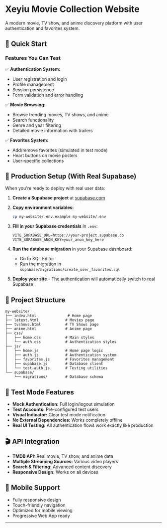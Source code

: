 # Xeyiu Movie Collection Website

A modern movie, TV show, and anime discovery platform with user authentication and favorites system.

## 🚀 Quick Start

### Features You Can Test

✅ **Authentication System:**
- User registration and login
- Profile management
- Session persistence
- Form validation and error handling

✅ **Movie Browsing:**
- Browse trending movies, TV shows, and anime
- Search functionality
- Genre and year filtering
- Detailed movie information with trailers

✅ **Favorites System:**
- Add/remove favorites (simulated in test mode)
- Heart buttons on movie posters
- User-specific collections

## 🔧 Production Setup (With Real Supabase)

When you're ready to deploy with real user data:

1. **Create a Supabase project** at [supabase.com](https://supabase.com)

2. **Copy environment variables:**
   ```bash
   cp my-website/.env.example my-website/.env
   ```

3. **Fill in your Supabase credentials** in `.env`:
   ```
   VITE_SUPABASE_URL=https://your-project.supabase.co
   VITE_SUPABASE_ANON_KEY=your_anon_key_here
   ```

4. **Run the database migration** in your Supabase dashboard:
   - Go to SQL Editor
   - Run the migration in `supabase/migrations/create_user_favorites.sql`

5. **Deploy your site** - The authentication will automatically switch to real Supabase

## 📁 Project Structure

```
my-website/
├── index.html              # Home page
├── latest.html            # Movies page
├── tvshows.html           # TV Shows page
├── anime.html             # Anime page
├── css/
│   ├── home.css           # Main styles
│   └── auth.css           # Authentication styles
├── js/
│   ├── home.js            # Home page logic
│   ├── auth.js            # Authentication system
│   ├── favorites.js       # Favorites management
│   ├── supabase.js        # Database client
│   └── test-auth.js       # Testing utilities
└── supabase/
    └── migrations/        # Database schema
```

## 🧪 Test Mode Features

- **Mock Authentication:** Full login/logout simulation
- **Test Accounts:** Pre-configured test users
- **Visual Indicator:** Clear test mode notification
- **No External Dependencies:** Works completely offline
- **Real UI Testing:** All authentication flows work exactly like production

## 🎬 API Integration

- **TMDB API:** Real movie, TV show, and anime data
- **Multiple Streaming Sources:** Various video players
- **Search & Filtering:** Advanced content discovery
- **Responsive Design:** Works on all devices

## 📱 Mobile Support

- Fully responsive design
- Touch-friendly navigation
- Optimized for mobile viewing
- Progressive Web App ready

---
